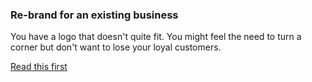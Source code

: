 ### Re-brand for an existing business
You have a logo that doesn't quite fit. You might feel the need to turn a corner but don't want to lose your loyal customers.

<a href="/rebrand" class="button">Read this first</a>